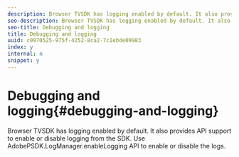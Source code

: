 ```yaml
---
description: Browser TVSDK has logging enabled by default. It also provides API support to enable or disable logging from the SDK. Use AdobePSDK.LogManager.enableLogging API to enable or disable the logs.
seo-description: Browser TVSDK has logging enabled by default. It also provides API support to enable or disable logging from the SDK. Use AdobePSDK.LogManager.enableLogging API to enable or disable the logs.
seo-title: Debugging and logging
title: Debugging and logging
uuid: c0970525-975f-4252-8ca2-7c1ebde09983
index: y
internal: n
snippet: y
---
```


# Debugging and logging{#debugging-and-logging}

Browser TVSDK has logging enabled by default. It also provides API support to enable or disable logging from the SDK. Use AdobePSDK.LogManager.enableLogging API to enable or disable the logs.

